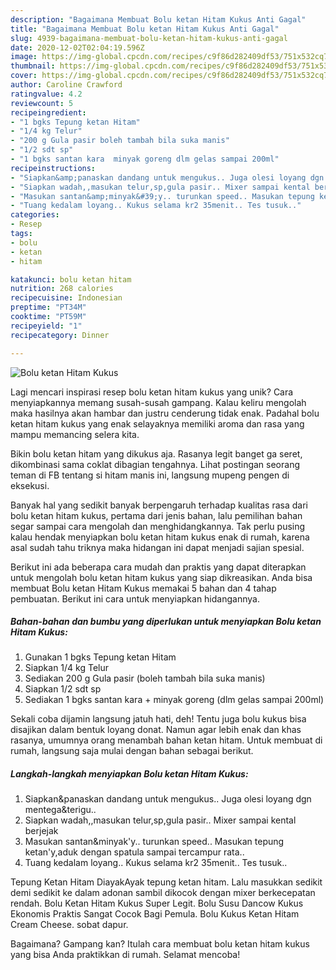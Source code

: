 ```yaml
---
description: "Bagaimana Membuat Bolu ketan Hitam Kukus Anti Gagal"
title: "Bagaimana Membuat Bolu ketan Hitam Kukus Anti Gagal"
slug: 4939-bagaimana-membuat-bolu-ketan-hitam-kukus-anti-gagal
date: 2020-12-02T02:04:19.596Z
image: https://img-global.cpcdn.com/recipes/c9f86d282409df53/751x532cq70/bolu-ketan-hitam-kukus-foto-resep-utama.jpg
thumbnail: https://img-global.cpcdn.com/recipes/c9f86d282409df53/751x532cq70/bolu-ketan-hitam-kukus-foto-resep-utama.jpg
cover: https://img-global.cpcdn.com/recipes/c9f86d282409df53/751x532cq70/bolu-ketan-hitam-kukus-foto-resep-utama.jpg
author: Caroline Crawford
ratingvalue: 4.2
reviewcount: 5
recipeingredient:
- "1 bgks Tepung ketan Hitam"
- "1/4 kg Telur"
- "200 g Gula pasir boleh tambah bila suka manis"
- "1/2 sdt sp"
- "1 bgks santan kara  minyak goreng dlm gelas sampai 200ml"
recipeinstructions:
- "Siapkan&amp;panaskan dandang untuk mengukus.. Juga olesi loyang dgn mentega&amp;terigu.."
- "Siapkan wadah,,masukan telur,sp,gula pasir.. Mixer sampai kental berjejak"
- "Masukan santan&amp;minyak&#39;y.. turunkan speed.. Masukan tepung ketan&#39;y,aduk dengan spatula sampai tercampur rata.."
- "Tuang kedalam loyang.. Kukus selama kr2 35menit.. Tes tusuk.."
categories:
- Resep
tags:
- bolu
- ketan
- hitam

katakunci: bolu ketan hitam 
nutrition: 268 calories
recipecuisine: Indonesian
preptime: "PT34M"
cooktime: "PT59M"
recipeyield: "1"
recipecategory: Dinner

---
```



![Bolu ketan Hitam Kukus](https://img-global.cpcdn.com/recipes/c9f86d282409df53/751x532cq70/bolu-ketan-hitam-kukus-foto-resep-utama.jpg)

Lagi mencari inspirasi resep bolu ketan hitam kukus yang unik? Cara menyiapkannya memang susah-susah gampang. Kalau keliru mengolah maka hasilnya akan hambar dan justru cenderung tidak enak. Padahal bolu ketan hitam kukus yang enak selayaknya memiliki aroma dan rasa yang mampu memancing selera kita.

Bikin bolu ketan hitam yang dikukus aja. Rasanya legit banget ga seret, dikombinasi sama coklat dibagian tengahnya. Lihat postingan seorang teman di FB tentang si hitam manis ini, langsung mupeng pengen di eksekusi.

Banyak hal yang sedikit banyak berpengaruh terhadap kualitas rasa dari bolu ketan hitam kukus, pertama dari jenis bahan, lalu pemilihan bahan segar sampai cara mengolah dan menghidangkannya. Tak perlu pusing kalau hendak menyiapkan bolu ketan hitam kukus enak di rumah, karena asal sudah tahu triknya maka hidangan ini dapat menjadi sajian spesial.


Berikut ini ada beberapa cara mudah dan praktis yang dapat diterapkan untuk mengolah bolu ketan hitam kukus yang siap dikreasikan. Anda bisa membuat Bolu ketan Hitam Kukus memakai 5 bahan dan 4 tahap pembuatan. Berikut ini cara untuk menyiapkan hidangannya.

<!--inarticleads1-->

##### Bahan-bahan dan bumbu yang diperlukan untuk menyiapkan Bolu ketan Hitam Kukus:

1. Gunakan 1 bgks Tepung ketan Hitam
1. Siapkan 1/4 kg Telur
1. Sediakan 200 g Gula pasir (boleh tambah bila suka manis)
1. Siapkan 1/2 sdt sp
1. Sediakan 1 bgks santan kara + minyak goreng (dlm gelas sampai 200ml)


Sekali coba dijamin langsung jatuh hati, deh! Tentu juga bolu kukus bisa disajikan dalam bentuk loyang donat. Namun agar lebih enak dan khas rasanya, umumnya orang menambah bahan ketan hitam. Untuk membuat di rumah, langsung saja mulai dengan bahan sebagai berikut. 

<!--inarticleads2-->

##### Langkah-langkah menyiapkan Bolu ketan Hitam Kukus:

1. Siapkan&amp;panaskan dandang untuk mengukus.. Juga olesi loyang dgn mentega&amp;terigu..
1. Siapkan wadah,,masukan telur,sp,gula pasir.. Mixer sampai kental berjejak
1. Masukan santan&amp;minyak&#39;y.. turunkan speed.. Masukan tepung ketan&#39;y,aduk dengan spatula sampai tercampur rata..
1. Tuang kedalam loyang.. Kukus selama kr2 35menit.. Tes tusuk..


Tepung Ketan Hitam DiayakAyak tepung ketan hitam. Lalu masukkan sedikit demi sedikit ke dalam adonan sambil dikocok dengan mixer berkecepatan rendah. Bolu Ketan Hitam Kukus Super Legit. Bolu Susu Dancow Kukus Ekonomis Praktis Sangat Cocok Bagi Pemula. Bolu Kukus Ketan Hitam Cream Cheese. sobat dapur. 

Bagaimana? Gampang kan? Itulah cara membuat bolu ketan hitam kukus yang bisa Anda praktikkan di rumah. Selamat mencoba!
